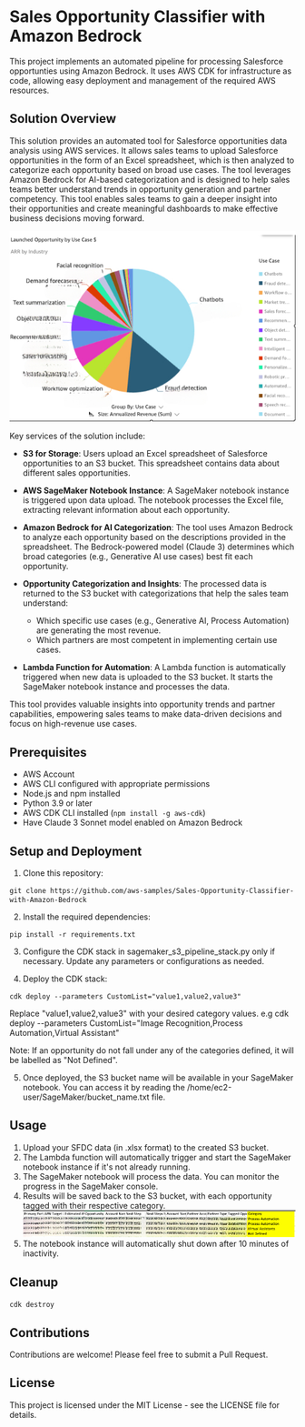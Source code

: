 # Sales Opportunity Classifier with Amazon Bedrock

This project implements an automated pipeline for processing Salesforce opportunties using Amazon Bedrock. It uses AWS CDK for infrastructure as code, allowing easy deployment and management of the required AWS resources.

## Solution Overview

This solution provides an automated tool for Salesforce opportunities data analysis using AWS services. It allows sales teams to upload Salesforce opportunities in the form of an Excel spreadsheet, which is then analyzed to categorize each opportunity based on broad use cases. The tool leverages Amazon Bedrock for AI-based categorization and is designed to help sales teams better understand trends in opportunity generation and partner competency. This tool enables sales teams to gain a deeper insight into their opportunities and create meaningful dashboards to make effective business decisions moving forward.

![Example Dashboard with Amazon Quicksight](./assets/image2.jpg "Amazon Quicksight dashboard")

Key services of the solution include:

- **S3 for Storage**: Users upload an Excel spreadsheet of Salesforce opportunities to an S3 bucket. This spreadsheet contains data about different sales opportunities.

- **AWS SageMaker Notebook Instance**: A SageMaker notebook instance is triggered upon data upload. The notebook processes the Excel file, extracting relevant information about each opportunity.

- **Amazon Bedrock for AI Categorization**: The tool uses Amazon Bedrock to analyze each opportunity based on the descriptions provided in the spreadsheet. The Bedrock-powered model (Claude 3) determines which broad categories (e.g., Generative AI use cases) best fit each opportunity.

- **Opportunity Categorization and Insights**: The processed data is returned to the S3 bucket with categorizations that help the sales team understand:
  - Which specific use cases (e.g., Generative AI, Process Automation) are generating the most revenue.
  - Which partners are most competent in implementing certain use cases.
  
- **Lambda Function for Automation**: A Lambda function is automatically triggered when new data is uploaded to the S3 bucket. It starts the SageMaker notebook instance and processes the data.


This tool provides valuable insights into opportunity trends and partner capabilities, empowering sales teams to make data-driven decisions and focus on high-revenue use cases.


## Prerequisites

- AWS Account
- AWS CLI configured with appropriate permissions
- Node.js and npm installed
- Python 3.9 or later
- AWS CDK CLI installed (`npm install -g aws-cdk`)
- Have Claude 3 Sonnet model enabled on Amazon Bedrock

## Setup and Deployment

1. Clone this repository:
```
git clone https://github.com/aws-samples/Sales-Opportunity-Classifier-with-Amazon-Bedrock
```

2. Install the required dependencies:
```
pip install -r requirements.txt
```

3. Configure the CDK stack in sagemaker_s3_pipeline_stack.py only if necessary. Update any parameters or configurations as needed.

4. Deploy the CDK stack:
```
cdk deploy --parameters CustomList="value1,value2,value3"
```

Replace "value1,value2,value3" with your desired category values. e.g cdk deploy --parameters CustomList="Image Recognition,Process Automation,Virtual Assistant"

Note: If an opportunity do not fall under any of the categories defined, it will be labelled as "Not Defined".

5. Once deployed, the S3 bucket name will be available in your SageMaker notebook. You can access it by reading the /home/ec2-user/SageMaker/bucket_name.txt file.


## Usage
1. Upload your SFDC data (in .xlsx format) to the created S3 bucket.
2. The Lambda function will automatically trigger and start the SageMaker notebook instance if it's not already running.
3. The SageMaker notebook will process the data. You can monitor the progress in the SageMaker console.
4. Results will be saved back to the S3 bucket, with each opportunity tagged with their respective category.
![Tagged SFDC Excel Spreadshet with Category](./assets/image.jpg "Tagged opportunities")
5. The notebook instance will automatically shut down after 10 minutes of inactivity.

## Cleanup
``` cdk destroy ```

## Contributions 
Contributions are welcome! Please feel free to submit a Pull Request.

## License
This project is licensed under the MIT License - see the LICENSE file for details.
